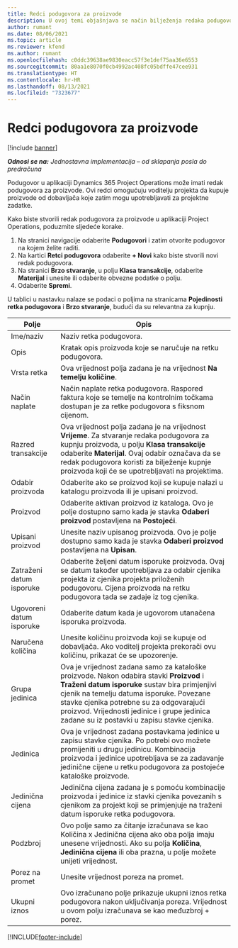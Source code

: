 ```yaml
---
title: Redci podugovora za proizvode
description: U ovoj temi objašnjava se način bilježenja redaka podugovora za proizvode i uporabe različitih polja za bilježenje kupnje proizvoda od dobavljača.
author: rumant
ms.date: 08/06/2021
ms.topic: article
ms.reviewer: kfend
ms.author: rumant
ms.openlocfilehash: c0ddc39638ae9830eacc57f3e1def75aa36e6553
ms.sourcegitcommit: 80aa1e8070f0cb4992ac408fc05bdffe47cee931
ms.translationtype: HT
ms.contentlocale: hr-HR
ms.lasthandoff: 08/13/2021
ms.locfileid: "7323677"
---
```

# <a name="subcontract-lines-for-products"></a>Redci podugovora za proizvode

[!include [banner](../../includes/dataverse-preview.md)]

_**Odnosi se na:** Jednostavna implementacija – od sklapanja posla do predračuna_

Podugovor u aplikaciji Dynamics 365 Project Operations može imati redak podugovora za proizvode. Ovi redci omogućuju voditelju projekta da kupuje proizvode od dobavljača koje zatim mogu upotrebljavati za projektne zadatke.

Kako biste stvorili redak podugovora za proizvode u aplikaciji Project Operations, poduzmite sljedeće korake.

1. Na stranici navigacije odaberite **Podugovori** i zatim otvorite podugovor na kojem želite raditi. 
2. Na kartici **Retci podugovora** odaberite **+ Novi** kako biste stvorili novi redak podugovora.
3. Na stranici **Brzo stvaranje**, u polju **Klasa transakcije**, odaberite **Materijal** i unesite ili odaberite obvezne podatke o polju. 
4. Odaberite **Spremi**.

U tablici u nastavku nalaze se podaci o poljima na stranicama **Pojedinosti retka podugovora** i **Brzo stvaranje**, budući da su relevantna za kupnju.

| Polje | Opis |
| ----- | ----------- |
| Ime/naziv | Naziv retka podugovora. |
| Opis | Kratak opis proizvoda koje se naručuje na retku podugovora. |
| Vrsta retka | Ova vrijednost polja zadana je na vrijednost **Na temelju količine**. |
| Način naplate |  Način naplate retka podugovora. Raspored faktura koje se temelje na kontrolnim točkama dostupan je za retke podugovora s fiksnom cijenom. |
| Razred transakcije | Ova vrijednost polja zadana je na vrijednost **Vrijeme**. Za stvaranje redaka podugovora za kupnju proizvoda, u polju **Klasa transakcije** odaberite **Materijal**. Ovaj odabir označava da se redak podugovora koristi za bilježenje kupnje proizvoda koji će se upotrebljavati na projektima. |
| Odabir proizvoda | Odaberite ako se proizvod koji se kupuje nalazi u katalogu proizvoda ili je upisani proizvod. |
| Proizvod | Odaberite aktivan proizvod iz kataloga. Ovo je polje dostupno samo kada je stavka **Odaberi proizvod** postavljena na **Postojeći**. |
| Upisani proizvod | Unesite naziv upisanog proizvoda. Ovo je polje dostupno samo kada je stavka **Odaberi proizvod** postavljena na **Upisan**.  |
| Zatraženi datum isporuke | Odaberite željeni datum isporuke proizvoda. Ovaj se datum također upotrebljava za odabir cjenika projekta iz cjenika projekta priloženih podugovoru. Cijena proizvoda na retku podugovora tada se zadaje iz tog cjenika. |
| Ugovoreni datum isporuke | Odaberite datum kada je ugovorom utanačena isporuka proizvoda.  |
| Naručena količina | Unesite količinu proizvoda koji se kupuje od dobavljača. Ako voditelj projekta prekorači ovu količinu, prikazat će se upozorenje. |
| Grupa jedinica | Ova je vrijednost zadana samo za kataloške proizvode. Nakon odabira stavki **Proizvod** i **Traženi datum isporuke** sustav bira primjenjivi cjenik na temelju datuma isporuke. Povezane stavke cjenika potrebne su za odgovarajući proizvod. Vrijednosti jedinice i grupe jedinica zadane su iz postavki u zapisu stavke cjenika. |
| Jedinica | Ova je vrijednost zadana postavkama jedinice u zapisu stavke cjenika. Po potrebi ovo možete promijeniti u drugu jedinicu. Kombinacija proizvoda i jedinice upotrebljava se za zadavanje jedinične cijene u retku podugovora za postojeće kataloške proizvode. |
| Jedinična cijena | Jedinična cijena zadana je s pomoću kombinacije proizvoda i jedinice iz stavki cjenika povezanih s cjenikom za projekt koji se primjenjuje na traženi datum isporuke retka podugovora.  |
| Podzbroj | Ovo polje samo za čitanje izračunava se kao Količina x Jedinična cijena ako oba polja imaju unesene vrijednosti. Ako su polja **Količina**, **Jedinična cijena** ili oba prazna, u polje možete unijeti vrijednost.  |
| Porez na promet | Unesite vrijednost poreza na promet. |
| Ukupni iznos | Ovo izračunano polje prikazuje ukupni iznos retka podugovora nakon uključivanja poreza. Vrijednost u ovom polju izračunava se kao međuzbroj + porez. |


[!INCLUDE[footer-include](../../includes/footer-banner.md)]
